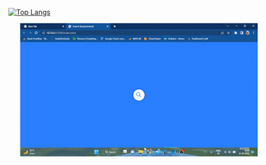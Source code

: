 [![Top Langs](https://github-readme-stats-animeshmaiti.vercel.app/api/top-langs/?username=animeshmaiti&layout=compact)](https://github.com/animeshmaiti/AnimatedSearchBar)

<img align="right" alt="Coding" src="searchbar.gif">